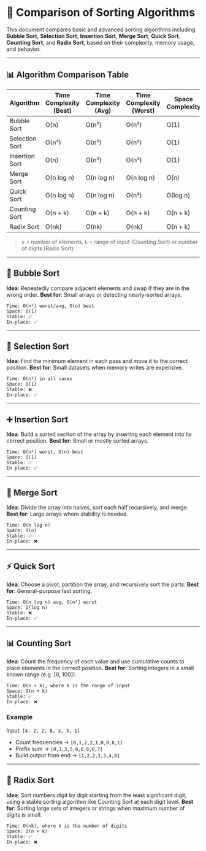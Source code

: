 

# 🧮 Comparison of Sorting Algorithms

This document compares basic and advanced sorting algorithms including **Bubble Sort**, **Selection Sort**, **Insertion Sort**, **Merge Sort**, **Quick Sort**, **Counting Sort**, and **Radix Sort**, based on their complexity, memory usage, and behavior.

---

## 📊 Algorithm Comparison Table

| Algorithm      | Time Complexity (Best) | Time Complexity (Avg) | Time Complexity (Worst) | Space Complexity | Stable | In-Place |
| -------------- | ---------------------- | --------------------- | ----------------------- | ---------------- | ------ | -------- |
| Bubble Sort    | O(n)                   | O(n²)                 | O(n²)                   | O(1)             | Yes    | Yes      |
| Selection Sort | O(n²)                  | O(n²)                 | O(n²)                   | O(1)             | No     | Yes      |
| Insertion Sort | O(n)                   | O(n²)                 | O(n²)                   | O(1)             | Yes    | Yes      |
| Merge Sort     | O(n log n)             | O(n log n)            | O(n log n)              | O(n)             | Yes    | No       |
| Quick Sort     | O(n log n)             | O(n log n)            | O(n²)                   | O(log n)         | No     | Yes      |
| Counting Sort  | O(n + k)               | O(n + k)              | O(n + k)                | O(n + k)         | Yes    | No       |
| Radix Sort     | O(nk)                  | O(nk)                 | O(nk)                   | O(n + k)         | Yes    | No       |

> `n` = number of elements,
> `k` = range of input (Counting Sort) or number of digits (Radix Sort)

---

## 🔁 Bubble Sort

**Idea**: Repeatedly compare adjacent elements and swap if they are in the wrong order.
**Best for**: Small arrays or detecting nearly-sorted arrays.

```text
Time: O(n²) worst/avg, O(n) best  
Space: O(1)  
Stable: ✅  
In-place: ✅  
```

---

## 🔄 Selection Sort

**Idea**: Find the minimum element in each pass and move it to the correct position.
**Best for**: Small datasets when memory writes are expensive.

```text
Time: O(n²) in all cases  
Space: O(1)  
Stable: ❌  
In-place: ✅  
```

---

## ➕ Insertion Sort

**Idea**: Build a sorted section of the array by inserting each element into its correct position.
**Best for**: Small or mostly sorted arrays.

```text
Time: O(n²) worst, O(n) best  
Space: O(1)  
Stable: ✅  
In-place: ✅  
```

---

## 🧬 Merge Sort

**Idea**: Divide the array into halves, sort each half recursively, and merge.
**Best for**: Large arrays where stability is needed.

```text
Time: O(n log n)  
Space: O(n)  
Stable: ✅  
In-place: ❌  
```

---

## ⚡ Quick Sort

**Idea**: Choose a pivot, partition the array, and recursively sort the parts.
**Best for**: General-purpose fast sorting.

```text
Time: O(n log n) avg, O(n²) worst  
Space: O(log n)  
Stable: ❌  
In-place: ✅  
```

---

## 📊 Counting Sort

**Idea**: Count the frequency of each value and use cumulative counts to place elements in the correct position.
**Best for**: Sorting integers in a small known range (e.g. \[0, 100]).

```text
Time: O(n + k), where k is the range of input  
Space: O(n + k)  
Stable: ✅  
In-place: ❌  
```

### Example

Input: `[4, 2, 2, 8, 3, 3, 1]`

* Count frequencies → `[0,1,2,2,1,0,0,0,1]`
* Prefix sum → `[0,1,3,5,6,6,6,6,7]`
* Build output from end → `[1,2,2,3,3,4,8]`

---

## 🧮 Radix Sort

**Idea**: Sort numbers digit by digit starting from the least significant digit, using a stable sorting algorithm like Counting Sort at each digit level.
**Best for**: Sorting large sets of integers or strings when maximum number of digits is small.

```text
Time: O(nk), where k is the number of digits  
Space: O(n + k)  
Stable: ✅  
In-place: ❌  
```
